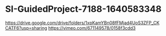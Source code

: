 # SI-GuidedProject-7188-1640583348
https://drive.google.com/drive/folders/1xpKamYBn08fFMjad4UoS3ZFP_CKCATF6?usp=sharing
https://vimeo.com/671149578/0158f3cdd3
